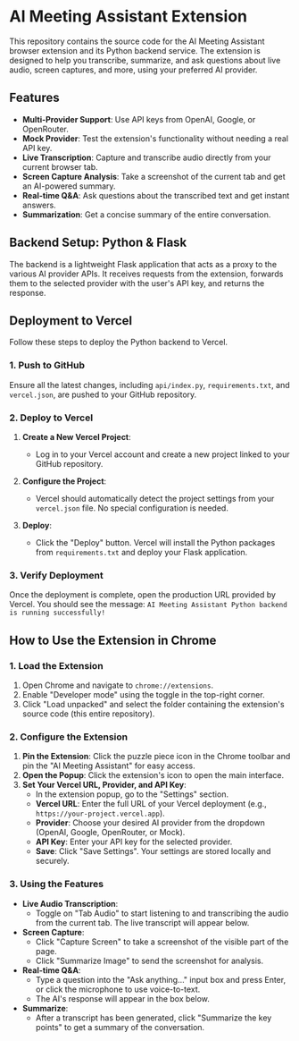 # AI Meeting Assistant Extension

This repository contains the source code for the AI Meeting Assistant browser extension and its Python backend service. The extension is designed to help you transcribe, summarize, and ask questions about live audio, screen captures, and more, using your preferred AI provider.

## Features

- **Multi-Provider Support**: Use API keys from OpenAI, Google, or OpenRouter.
- **Mock Provider**: Test the extension's functionality without needing a real API key.
- **Live Transcription**: Capture and transcribe audio directly from your current browser tab.
- **Screen Capture Analysis**: Take a screenshot of the current tab and get an AI-powered summary.
- **Real-time Q&A**: Ask questions about the transcribed text and get instant answers.
- **Summarization**: Get a concise summary of the entire conversation.

## Backend Setup: Python & Flask

The backend is a lightweight Flask application that acts as a proxy to the various AI provider APIs. It receives requests from the extension, forwards them to the selected provider with the user's API key, and returns the response.

## Deployment to Vercel

Follow these steps to deploy the Python backend to Vercel.

### 1. Push to GitHub

Ensure all the latest changes, including `api/index.py`, `requirements.txt`, and `vercel.json`, are pushed to your GitHub repository.

### 2. Deploy to Vercel

1.  **Create a New Vercel Project**:
    - Log in to your Vercel account and create a new project linked to your GitHub repository.

2.  **Configure the Project**:
    - Vercel should automatically detect the project settings from your `vercel.json` file. No special configuration is needed.

3.  **Deploy**:
    - Click the "Deploy" button. Vercel will install the Python packages from `requirements.txt` and deploy your Flask application.

### 3. Verify Deployment

Once the deployment is complete, open the production URL provided by Vercel. You should see the message:
`AI Meeting Assistant Python backend is running successfully!`

## How to Use the Extension in Chrome

### 1. Load the Extension

1.  Open Chrome and navigate to `chrome://extensions`.
2.  Enable "Developer mode" using the toggle in the top-right corner.
3.  Click "Load unpacked" and select the folder containing the extension's source code (this entire repository).

### 2. Configure the Extension

1.  **Pin the Extension**: Click the puzzle piece icon in the Chrome toolbar and pin the "AI Meeting Assistant" for easy access.
2.  **Open the Popup**: Click the extension's icon to open the main interface.
3.  **Set Your Vercel URL, Provider, and API Key**:
    - In the extension popup, go to the "Settings" section.
    - **Vercel URL**: Enter the full URL of your Vercel deployment (e.g., `https://your-project.vercel.app`).
    - **Provider**: Choose your desired AI provider from the dropdown (OpenAI, Google, OpenRouter, or Mock).
    - **API Key**: Enter your API key for the selected provider.
    - **Save**: Click "Save Settings". Your settings are stored locally and securely.

### 3. Using the Features

-   **Live Audio Transcription**:
    - Toggle on "Tab Audio" to start listening to and transcribing the audio from the current tab. The live transcript will appear below.
-   **Screen Capture**:
    - Click "Capture Screen" to take a screenshot of the visible part of the page.
    - Click "Summarize Image" to send the screenshot for analysis.
-   **Real-time Q&A**:
    - Type a question into the "Ask anything..." input box and press Enter, or click the microphone to use voice-to-text.
    - The AI's response will appear in the box below.
-   **Summarize**:
    - After a transcript has been generated, click "Summarize the key points" to get a summary of the conversation.
